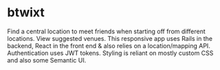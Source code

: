 # btwixt
Find a central location to meet friends when starting off from different locations. View suggested venues. This responsive app                 uses Rails in the backend, React in the front end &amp; also relies on a location/mapping API. Authentication uses JWT tokens. Styling is reliant on mostly custom CSS and also some Semantic UI.
